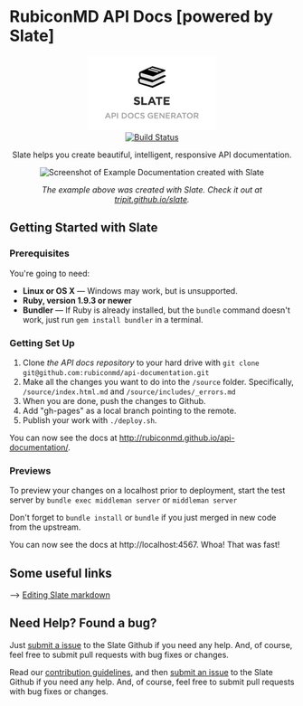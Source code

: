RubiconMD API Docs [powered by Slate]
========

<p align="center">
  <img src="https://raw.githubusercontent.com/lord/img/master/logo-slate.png" alt="Slate: API Documentation Generator" width="226">
  <br>
  <a href="https://travis-ci.org/lord/slate"><img src="https://travis-ci.org/lord/slate.svg?branch=master" alt="Build Status"></a>
</p>

<p align="center">Slate helps you create beautiful, intelligent, responsive API documentation.</p>

<p align="center"><img src="https://dl.dropboxusercontent.com/u/95847291/github%20images/slate/slate_screenshot_new.png" width=700 alt="Screenshot of Example Documentation created with Slate"></p>

<p align="center"><em>The example above was created with Slate. Check it out at <a href="https://github.com/lord/slate">tripit.github.io/slate</a>.</em></p>


Getting Started with Slate
------------------------------

### Prerequisites

You're going to need:

 - **Linux or OS X** — Windows may work, but is unsupported.
 - **Ruby, version 1.9.3 or newer**
 - **Bundler** — If Ruby is already installed, but the `bundle` command doesn't work, just run `gem install bundler` in a terminal.

### Getting Set Up

 1. Clone *the API docs repository* to your hard drive with `git clone git@github.com:rubiconmd/api-documentation.git`
 2. Make all the changes you want to do into the `/source` folder. Specifically, `/source/index.html.md` and `/source/includes/_errors.md`
 3. When you are done, push the changes to Github.
 4. Add "gh-pages" as a local branch pointing to the remote.
 5. Publish your work with `./deploy.sh`.

You can now see the docs at <http://rubiconmd.github.io/api-documentation/>.

### Previews

To preview your changes on a localhost prior to deployment, start the test server by `bundle exec middleman server` or `middleman server`

Don't forget to `bundle install` or `bundle` if you just merged in new code from the upstream.

You can now see the docs at http://localhost:4567. Whoa! That was fast!

Some useful links
---------------------------------

--> [Editing Slate markdown](https://github.com/tripit/slate/wiki/Markdown-Syntax)

Need Help? Found a bug?
--------------------

Just [submit a issue](https://github.com/tripit/slate/issues) to the Slate Github if you need any help. And, of course, feel free to submit pull requests with bug fixes or changes.

Read our [contribution guidelines](https://github.com/tripit/slate/blob/master/CONTRIBUTING.md), and then [submit an issue](https://github.com/tripit/slate/issues) to the Slate Github if you need any help. And, of course, feel free to submit pull requests with bug fixes or changes.
